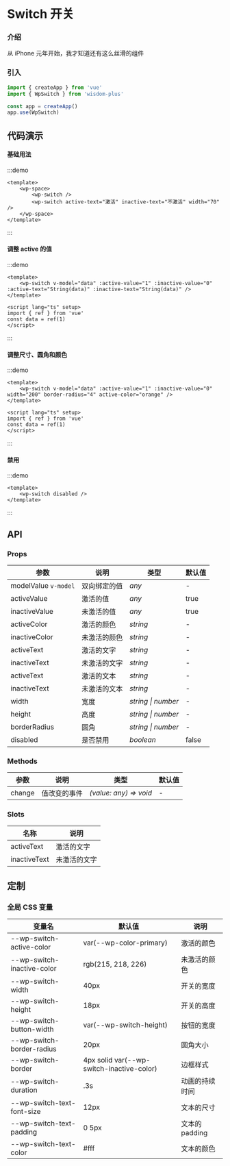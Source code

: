 # Switch 开关

### 介绍
从 iPhone 元年开始，我才知道还有这么丝滑的组件

### 引入

```js
import { createApp } from 'vue'
import { WpSwitch } from 'wisdom-plus'

const app = createApp()
app.use(WpSwitch)
```

## 代码演示

#### 基础用法

:::demo
```vue
<template>
    <wp-space>
        <wp-switch />
        <wp-switch active-text="激活" inactive-text="不激活" width="70" />
    </wp-space>
</template>
```
:::

#### 调整 active 的值

:::demo
```vue
<template>
    <wp-switch v-model="data" :active-value="1" :inactive-value="0" :active-text="String(data)" :inactive-text="String(data)" />
</template>

<script lang="ts" setup>
import { ref } from 'vue'
const data = ref(1)
</script>
```
:::

#### 调整尺寸、圆角和颜色

:::demo
```vue
<template>
    <wp-switch v-model="data" :active-value="1" :inactive-value="0" width="200" border-radius="4" active-color="orange" />
</template>

<script lang="ts" setup>
import { ref } from 'vue'
const data = ref(1)
</script>
```
:::

#### 禁用

:::demo
```vue
<template>
    <wp-switch disabled />
</template>
```
:::

## API

### Props

| 参数      | 说明           | 类型                                                                | 默认值 |
| --------- | -------------- | ------------------------------------------------------------------- | ------ |
| modelValue `v-model`      | 双向绑定的值       | _any_          | -     |
| activeValue     | 激活的值   | _any_           | true      |
| inactiveValue   | 未激活的值 | _any_ | true      |
| activeColor  | 激活的颜色       | _string_                                                           | -  |
| inactiveColor  | 未激活的颜色       | _string_                                                           | -   |
| activeText  | 激活的文字       | _string_                                                           | -  |
| inactiveText  | 未激活的文字       | _string_                                                           | -   |
| activeText | 激活的文本 | _string_ | - |
| inactiveText | 未激活的文本 | _string_ | - |
| width | 宽度 | _string \| number_ | - |
| height | 高度 | _string \| number_ | - |
| borderRadius | 圆角 | _string \| number_ | - |
| disabled | 是否禁用 | _boolean_ | false |

### Methods

| 参数      | 说明           | 类型                                                                | 默认值 |
| --------- | -------------- | ------------------------------------------------------------------- | ------ |
| change | 值改变的事件 | _(value: any) => void_ | - |

### Slots

| 名称    | 说明     |
| ------- | -------- |
| activeText | 激活的文字 |
| inactiveText | 未激活的文字 |

## 定制

### 全局 CSS 变量

| 变量名 | 默认值 | 说明 |
| ---- | ---- | ---- |
| --wp-switch-active-color | var(--wp-color-primary) | 激活的颜色 |
| --wp-switch-inactive-color | rgb(215, 218, 226) | 未激活的颜色 |
| --wp-switch-width | 40px | 开关的宽度 |
| --wp-switch-height | 18px | 开关的高度 |
| --wp-switch-button-width | var(--wp-switch-height) | 按钮的宽度 |
| --wp-switch-border-radius | 20px | 圆角大小 |
| --wp-switch-border | 4px solid var(--wp-switch-inactive-color) | 边框样式 |
| --wp-switch-duration | .3s | 动画的持续时间 |
| --wp-switch-text-font-size | 12px | 文本的尺寸 |
| --wp-switch-text-padding | 0 5px | 文本的padding |
| --wp-switch-text-color | #fff | 文本的颜色 |

